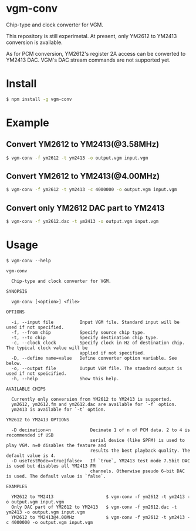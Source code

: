 # vgm-conv
  Chip-type and clock converter for VGM.

This repository is still experimetal. At present, only YM2612 to YM2413 conversion is available. 

As for PCM conversion, YM2612's register 2A access can be converted to YM2413 DAC. VGM's DAC stream commands are not supported yet.

# Install
```sh
$ npm install -g vgm-conv
```

# Example
## Convert YM2612 to YM2413(@3.58MHz)
```sh
$ vgm-conv -f ym2612 -t ym2413 -o output.vgm input.vgm
```

## Convert YM2612 to YM2413(@4.00MHz)
```sh
$ vgm-conv -f ym2612 -t ym2413 -c 4000000 -o output.vgm input.vgm
```

## Convert only YM2612 DAC part to YM2413
```sh
$ vgm-conv -f ym2612.dac -t ym2413 -o output.vgm input.vgm
```

# Usage
```
$ vgm-conv --help

vgm-conv

  Chip-type and clock converter for VGM.

SYNOPSIS

  vgm-conv [<option>] <file> 

OPTIONS

  -i, --input file          Input VGM file. Standard input will be used if not specified.                 
  -f, --from chip           Specify source chip type.                                                     
  -t, --to chip             Specify destination chip type.                                                
  -c, --clock clock         Specify clock in Hz of destination chip. The typical clock value will be      
                            applied if not specified.                                                     
  -D, --define name=value   Define converter option variable. See below.                                  
  -o, --output file         Output VGM file. The standard output is used if not speicified.               
  -h, --help                Show this help.                                                               

AVAILABLE CHIPS

  Currently only conversion from YM2612 to YM2413 is supported.                   
  ym2612, ym2612.fm and ym2612.dac are available for `-f` option. 
  ym2413 is available for `-t` option.                            

YM2612 to YM2413 OPTIONS

  -D decimation=n               Decimate 1 of n of PCM data. 2 to 4 is recommended if USB     
                                serial device (like SPFM) is used to play VGM. n=0 disables the feature and 
                                results the best playback quality. The default value is 4.                      
  -D useTestMode=<true|false>   If `true`, YM2413 test mode 7.5bit DAC is used but disables all YM2413 FM   
                                channels. Otherwise pseudo 6-bit DAC is used. The default value is `false`. 

EXAMPLES

  YM2612 to YM2413                    $ vgm-conv -f ym2612 -t ym2413 -o output.vgm input.vgm            
  Only DAC part of YM2612 to YM2413   $ vgm-conv -f ym2612.dac -t ym2413 -o output.vgm input.vgm        
  YM2612 to YM2413@4.00MHz            $ vgm-conv -f ym2612 -t ym2413 -c 4000000 -o output.vgm input.vgm 
```
